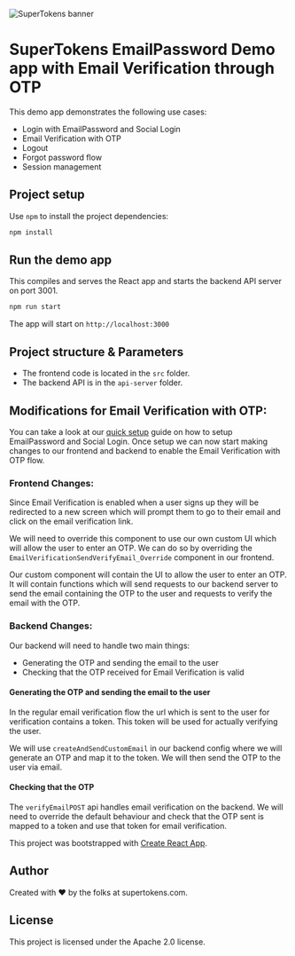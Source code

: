 ![SuperTokens banner](https://raw.githubusercontent.com/supertokens/supertokens-logo/master/images/Artboard%20%E2%80%93%2027%402x.png)

# SuperTokens EmailPassword Demo app with Email Verification through OTP

This demo app demonstrates the following use cases:

-   Login with EmailPassword and Social Login
-   Email Verification with OTP
-   Logout
-   Forgot password flow
-   Session management

## Project setup

Use `npm` to install the project dependencies:

```bash
npm install
```

## Run the demo app

This compiles and serves the React app and starts the backend API server on port 3001.

```bash
npm run start
```

The app will start on `http://localhost:3000`

## Project structure & Parameters

-   The frontend code is located in the `src` folder.
-   The backend API is in the `api-server` folder.

## Modifications for Email Verification with OTP:

You can take a look at our [quick setup](https://supertokens.com/docs/thirdpartyemailpassword/introduction) guide on how to setup EmailPassword and Social Login. Once setup we can now start making changes to our frontend and backend to enable the Email Verification with OTP flow.

### Frontend Changes:

Since Email Verification is enabled when a user signs up they will be redirected to a new screen which will prompt them to go to their email and click on the email verification link.

We will need to override this component to use our own custom UI which will allow the user to enter an OTP. We can do so by overriding the `EmailVerificationSendVerifyEmail_Override` component in our frontend.

Our custom component will contain the UI to allow the user to enter an OTP. It will contain functions which will send requests to our backend server to send the email containing the OTP to the user and requests to verify the email with the OTP.

### Backend Changes:

Our backend will need to handle two main things:

-   Generating the OTP and sending the email to the user
-   Checking that the OTP received for Email Verification is valid

#### Generating the OTP and sending the email to the user

In the regular email verification flow the url which is sent to the user for verification contains a token. This token will be used for actually verifying the user.

We will use `createAndSendCustomEmail` in our backend config where we will generate an OTP and map it to the token. We will then send the OTP to the user via email.

#### Checking that the OTP

The `verifyEmailPOST` api handles email verification on the backend. We will need to override the default behaviour and check that the OTP sent is mapped to a token and use that token for email verification.

This project was bootstrapped with [Create React App](https://github.com/facebook/create-react-app).

## Author

Created with :heart: by the folks at supertokens.com.

## License

This project is licensed under the Apache 2.0 license.
